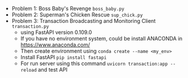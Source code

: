 - Problem 1: Boss Baby's Revenge
  `boss_baby.py`
- Problem 2: Superman's Chicken Rescue
  `sup_chick.py`
- Problem 3: Transaction Broadcasting and Monitoring Client
  `transaction.py`
  - using FastAPI version 0.109.0
  - If you have no environment system, could be install ANACONDA in https://www.anaconda.com/
  - Then create environment using `conda create --name <my_env>`
  - Install FastAPI `pip install fastapi`
  - For run server using this command `uvicorn transaction:app --reload` and test API
